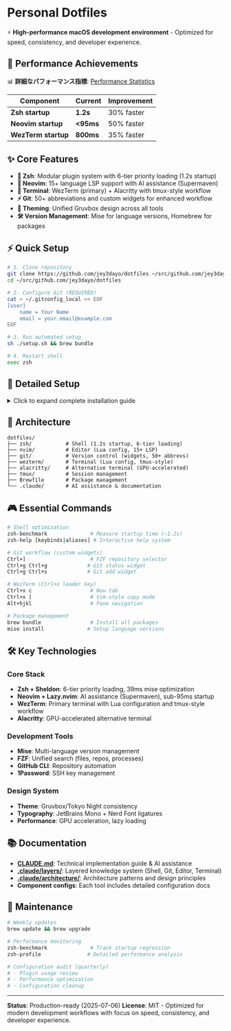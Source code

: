 # Personal Dotfiles

⚡ **High-performance macOS development environment** - Optimized for speed, consistency, and developer experience.

## 🚀 Performance Achievements

📊 **詳細なパフォーマンス指標**: [Performance Statistics](.claude/reference/performance-stats.md)

| Component           | Current   | Improvement |
| ------------------- | --------- | ----------- |
| **Zsh startup**     | **1.2s**  | 30% faster  |
| **Neovim startup**  | **<95ms** | 50% faster  |
| **WezTerm startup** | **800ms** | 35% faster  |

## ✨ Core Features

- **🐚 Zsh**: Modular plugin system with 6-tier priority loading (1.2s startup)
- **🚀 Neovim**: 15+ language LSP support with AI assistance (Supermaven)
- **🔧 Terminal**: WezTerm (primary) + Alacritty with tmux-style workflow
- **⚡ Git**: 50+ abbreviations and custom widgets for enhanced workflow
- **🎨 Theming**: Unified Gruvbox design across all tools
- **🛠️ Version Management**: Mise for language versions, Homebrew for packages

## ⚡ Quick Setup

```bash
# 1. Clone repository
git clone https://github.com/jey3dayo/dotfiles ~/src/github.com/jey3dayo/dotfiles
cd ~/src/github.com/jey3dayo/dotfiles

# 2. Configure Git (REQUIRED)
cat > ~/.gitconfig_local << EOF
[user]
    name = Your Name
    email = your.email@example.com
EOF

# 3. Run automated setup
sh ./setup.sh && brew bundle

# 4. Restart shell
exec zsh
```

## 📝 Detailed Setup

<details>
<summary>Click to expand complete installation guide</summary>

### Prerequisites

```bash
# Install Homebrew (if not installed)
/bin/bash -c "$(curl -fsSL https://raw.githubusercontent.com/Homebrew/install/HEAD/install.sh)"
```

### Complete Installation Steps

1. **Repository Setup**

   ```bash
   mkdir -p ~/src/github.com/jey3dayo
   git clone https://github.com/jey3dayo/dotfiles ~/src/github.com/jey3dayo/dotfiles
   cd ~/src/github.com/jey3dayo/dotfiles
   ```

2. **Git Configuration** (Critical)

   ```bash
   # Personal configuration (not tracked in git)
   cat > ~/.gitconfig_local << EOF
   [user]
       name = Your Name
       email = your.email@example.com
   EOF
   chmod 600 ~/.gitconfig_local
   ```

3. **Automated Setup**

   ```bash
   sh ./setup.sh    # Links configs, sets up environment
   brew bundle      # Installs all packages
   exec zsh         # Loads new shell configuration
   ```

4. **Verification**
   ```bash
   zsh-benchmark    # Should show ~1.2s startup
   nvim             # First run installs plugins
   git config user.name  # Verify your name appears
   ```

### Environment-Specific Setup

- **Work Environment**: Add work-specific config to `~/.gitconfig_local`
- **SSH Keys**: Generate with `ssh-keygen -t ed25519 -C "email@example.com"`
- **Terminal**: WezTerm auto-loads config, Alacritty requires restart

</details>

## 📁 Architecture

```
dotfiles/
├── zsh/           # Shell (1.2s startup, 6-tier loading)
├── nvim/          # Editor (Lua config, 15+ LSP)
├── git/           # Version control (widgets, 50+ abbrevs)
├── wezterm/       # Terminal (Lua config, tmux-style)
├── alacritty/     # Alternative terminal (GPU-accelerated)
├── tmux/          # Session management
├── Brewfile       # Package management
└── .claude/       # AI assistance & documentation
```

## 🎮 Essential Commands

```bash
# Shell optimization
zsh-benchmark              # Measure startup time (~1.2s)
zsh-help [keybinds|aliases] # Interactive help system

# Git workflow (custom widgets)
Ctrl+]                     # FZF repository selector
Ctrl+g Ctrl+g             # Git status widget
Ctrl+g Ctrl+s             # Git add widget

# WezTerm (Ctrl+x leader key)
Ctrl+x c                   # New tab
Ctrl+x [                   # Vim-style copy mode
Alt+hjkl                   # Pane navigation

# Package management
brew bundle                # Install all packages
mise install              # Setup language versions
```

## 🛠️ Key Technologies

### Core Stack

- **Zsh + Sheldon**: 6-tier priority loading, 39ms mise optimization
- **Neovim + Lazy.nvim**: AI assistance (Supermaven), sub-95ms startup
- **WezTerm**: Primary terminal with Lua configuration and tmux-style workflow
- **Alacritty**: GPU-accelerated alternative terminal

### Development Tools

- **Mise**: Multi-language version management
- **FZF**: Unified search (files, repos, processes)
- **GitHub CLI**: Repository automation
- **1Password**: SSH key management

### Design System

- **Theme**: Gruvbox/Tokyo Night consistency
- **Typography**: JetBrains Mono + Nerd Font ligatures
- **Performance**: GPU acceleration, lazy loading

## 📚 Documentation

- **[CLAUDE.md](CLAUDE.md)**: Technical implementation guide & AI assistance
- **[.claude/layers/](.claude/layers/)**: Layered knowledge system (Shell, Git, Editor, Terminal)
- **[.claude/architecture/](.claude/architecture/)**: Architecture patterns and design principles
- **Component configs**: Each tool includes detailed configuration docs

## 🔧 Maintenance

```bash
# Weekly updates
brew update && brew upgrade

# Performance monitoring
zsh-benchmark              # Track startup regression
zsh-profile               # Detailed performance analysis

# Configuration audit (quarterly)
# - Plugin usage review
# - Performance optimization
# - Configuration cleanup
```

---

**Status**: Production-ready (2025-07-06)
**License**: MIT - Optimized for modern development workflows with focus on speed, consistency, and developer experience.
